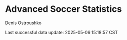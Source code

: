 # Advanced Soccer Statistics
Denis Ostroushko

<!-- gfm -->

Last successful data update: 2025-05-06 15:18:57 CST
